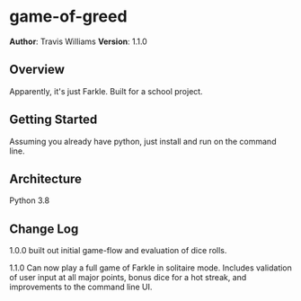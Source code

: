 # game-of-greed

**Author**: Travis Williams
**Version**: 1.1.0 

## Overview
Apparently, it's just Farkle.   Built for a school project.

## Getting Started
Assuming you already have python, just install and run on the command line.

## Architecture
Python 3.8   


## Change Log
1.0.0 built out initial game-flow and evaluation of dice rolls.

1.1.0  Can now play a full game of Farkle in solitaire mode.
Includes validation of user input at all major points, bonus dice for a hot streak, and improvements to the command line UI.